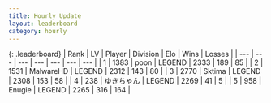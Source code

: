 ```yaml
---
title: Hourly Update
layout: leaderboard
category: hourly
---
```


{: .leaderboard}
| Rank | LV | Player | Division | Elo | Wins | Losses |
| --- | --- | --- | --- | --- | --- | --- |
| <span data-change="0">1</span> | 1383 | <span title="ID: 540690">poon</span> | LEGEND | <span data-change="0">2333</span> | <span data-change="0">189</span> | <span data-change="0">85</span> |
| <span data-change="0">2</span> | 1531 | <span title="ID: 261794">MalwareHD</span> | LEGEND | <span data-change="0">2312</span> | <span data-change="0">143</span> | <span data-change="0">80</span> |
| <span data-change="0">3</span> | 2770 | <span title="ID: 353063">Sktima</span> | LEGEND | <span data-change="0">2308</span> | <span data-change="0">153</span> | <span data-change="0">58</span> |
| <span data-change="0">4</span> | 238 | <span title="ID: 540693">ゆきちゃん</span> | LEGEND | <span data-change="0">2269</span> | <span data-change="0">41</span> | <span data-change="0">5</span> |
| <span data-change="0">5</span> | 958 | <span title="ID: 623502">Enugie</span> | LEGEND | <span data-change="0">2265</span> | <span data-change="0">316</span> | <span data-change="0">164</span> |